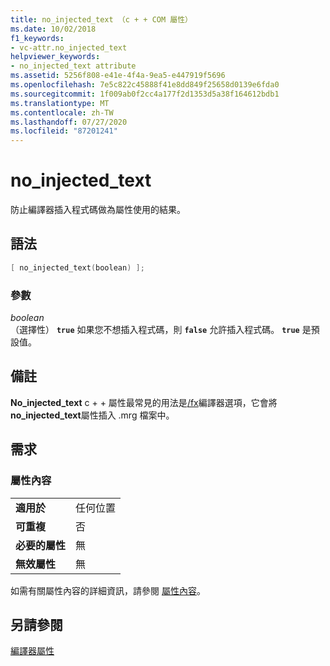 ```yaml
---
title: no_injected_text （c + + COM 屬性）
ms.date: 10/02/2018
f1_keywords:
- vc-attr.no_injected_text
helpviewer_keywords:
- no_injected_text attribute
ms.assetid: 5256f808-e41e-4f4a-9ea5-e447919f5696
ms.openlocfilehash: 7e5c822c45888f41e8dd849f25658d0139e6fda0
ms.sourcegitcommit: 1f009ab0f2cc4a177f2d1353d5a38f164612bdb1
ms.translationtype: MT
ms.contentlocale: zh-TW
ms.lasthandoff: 07/27/2020
ms.locfileid: "87201241"
---
```

# <a name="no_injected_text"></a>no_injected_text

防止編譯器插入程式碼做為屬性使用的結果。

## <a name="syntax"></a>語法

```cpp
[ no_injected_text(boolean) ];
```

### <a name="parameters"></a>參數

*boolean*<br/>
（選擇性） **`true`** 如果您不想插入程式碼，則 **`false`** 允許插入程式碼。 **`true`** 是預設值。

## <a name="remarks"></a>備註

**No_injected_text** c + + 屬性最常見的用法是[/fx](../../build/reference/fx-merge-injected-code.md)編譯器選項，它會將**no_injected_text**屬性插入 .mrg 檔案中。

## <a name="requirements"></a>需求

### <a name="attribute-context"></a>屬性內容

|||
|-|-|
|**適用於**|任何位置|
|**可重複**|否|
|**必要的屬性**|無|
|**無效屬性**|無|

如需有關屬性內容的詳細資訊，請參閱 [屬性內容](cpp-attributes-com-net.md#contexts)。

## <a name="see-also"></a>另請參閱

[編譯器屬性](compiler-attributes.md)
